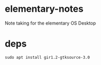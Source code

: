 # elementary-notes
Note taking for the elementary OS Desktop


# deps

```
sudo apt install gir1.2-gtksource-3.0
```